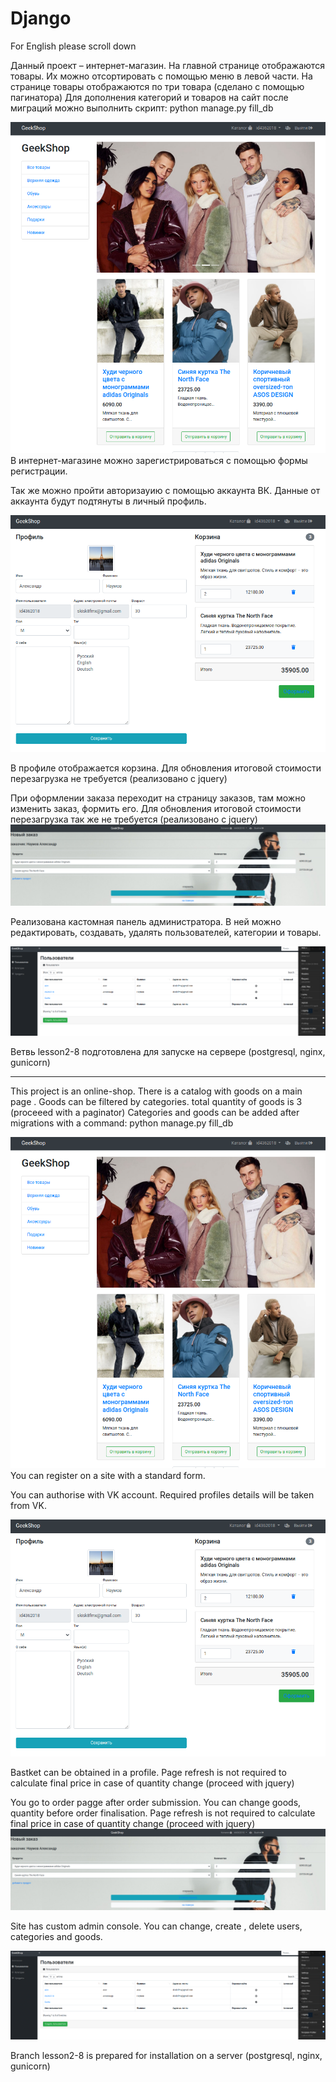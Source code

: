 # Django

For English please scroll down



Данный проект – интернет-магазин. На главной странице отображаются товары. Их можно отсортировать с помощью меню в левой части. На странице товары отображаются по три товара (сделано с помощью пагинатора)
Для дополнения категорий и товаров на сайт после миграций можно выполнить скрипт:
python manage.py fill_db

![catalog](https://github.com/AleksandrVladimirovichNaumov/Django/raw/master/screenshots/shop_catalog.png)
В интернет-магазине можно зарегистрироваться с помощью формы регистрации.

Так же можно пройти авторизауию с помощью аккаунта ВК. Данные от аккаунта будут подтянуты в личный профиль.

![profile](https://github.com/AleksandrVladimirovichNaumov/Django/raw/master/screenshots/profile.png)

В профиле отображается корзина. Для обновления итоговой стоимости перезагрузка не требуется (реализовано с jquery)

При оформлении заказа переходит на страницу заказов, там можно изменить заказ, формить его.
Для обновления итоговой стоимости перезагрузка так же не требуется (реализовано с jquery)
![profile](https://github.com/AleksandrVladimirovichNaumov/Django/raw/master/screenshots/orders.png)

Реализована кастомная панель администратора. В ней можно редактировать, создавать, удалять пользователей, категории и товары.

![profile](https://github.com/AleksandrVladimirovichNaumov/Django/raw/master/screenshots/custom_admin_users.png)

Ветвь lesson2-8 подготовлена для запуске на сервере (postgresql, nginx, gunicorn)

*******************************************************************************************************************************************



This project is an online-shop. There is a catalog with goods on a main page . Goods can be filtered by categories. total quantity of goods is 3 (proceeed with a paginator)
Сategories and goods can be added after migrations with a command:
python manage.py fill_db

![catalog](https://github.com/AleksandrVladimirovichNaumov/Django/raw/master/screenshots/shop_catalog.png)
You can register on a site with a standard form.


You can authorise with VK account. Required profiles details will be taken from VK.

![profile](https://github.com/AleksandrVladimirovichNaumov/Django/raw/master/screenshots/profile.png)

Bastket can be obtained in a profile. Page refresh is not required to calculate final price in case of quantity change (proceed with  jquery)

You go to order pagge after order submission. You can change goods, quantity before order finalisation.
Page refresh is not required to calculate final price in case of quantity change (proceed with  jquery)
![profile](https://github.com/AleksandrVladimirovichNaumov/Django/raw/master/screenshots/orders.png)

Site has custom admin console. You can change, create , delete users, categories and goods.

![profile](https://github.com/AleksandrVladimirovichNaumov/Django/raw/master/screenshots/custom_admin_users.png)

Branch lesson2-8 is prepared for installation on a server (postgresql, nginx, gunicorn)